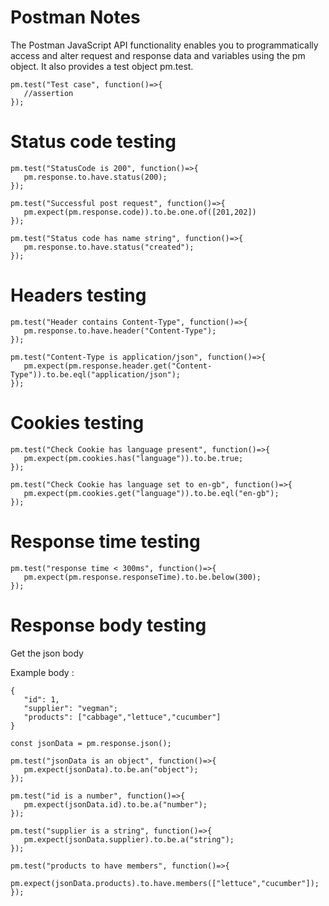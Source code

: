 # Postman Notes

The Postman JavaScript API functionality enables you to programmatically access and alter request and response data and variables using the pm object.
It also provides a test object pm.test.
```
pm.test("Test case", function()=>{
   //assertion
});
```
# Status code testing
```
pm.test("StatusCode is 200", function()=>{
   pm.response.to.have.status(200);
});
```
```
pm.test("Successful post request", function()=>{
   pm.expect(pm.response.code)).to.be.one.of([201,202])
});
```
```
pm.test("Status code has name string", function()=>{
   pm.response.to.have.status("created");
});
```
# Headers testing
```
pm.test("Header contains Content-Type", function()=>{
   pm.response.to.have.header("Content-Type");
});
```
```
pm.test("Content-Type is application/json", function()=>{
   pm.expect(pm.response.header.get("Content-Type")).to.be.eql("application/json");
});
```
# Cookies testing 

```
pm.test("Check Cookie has language present", function()=>{
   pm.expect(pm.cookies.has("language")).to.be.true;
});
```
```
pm.test("Check Cookie has language set to en-gb", function()=>{
   pm.expect(pm.cookies.get("language")).to.be.eql("en-gb");
});
```
# Response time testing

```
pm.test("response time < 300ms", function()=>{
   pm.expect(pm.response.responseTime).to.be.below(300);
});
```
# Response body testing

Get the json body

Example body :
```
{
   "id": 1,
   "supplier": "vegman";
   "products": ["cabbage","lettuce","cucumber"]
}
```

```
const jsonData = pm.response.json();
```
```
pm.test("jsonData is an object", function()=>{
   pm.expect(jsonData).to.be.an("object");
});
```
```
pm.test("id is a number", function()=>{
   pm.expect(jsonData.id).to.be.a("number");
});
```
```
pm.test("supplier is a string", function()=>{
   pm.expect(jsonData.supplier).to.be.a("string");
});
```

```
pm.test("products to have members", function()=>{
   pm.expect(jsonData.products).to.have.members(["lettuce","cucumber"]);
});
```
